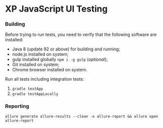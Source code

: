 XP JavaScript UI Testing
===

### Building

Before trying to run tests, you need to verify that the following software are installed:

* Java 8 (update 92 or above) for building and running;
* node.js installed on system;
* gulp installed globally `npm i -g gulp` (_optional_);
* Git installed on system;
* Chrome browser installed on system.

Run all tests including integration tests:
  1. `gradle testApp`
  2. `gradle testAppLocally`

### Reporting

```
allure generate allure-results --clean -o allure-report && allure open allure-report
```

